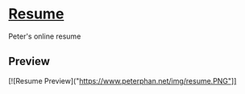 # [Resume](https://www.peterphan.net/)

Peter's online resume

## Preview

[![Resume Preview]("https://www.peterphan.net/img/resume.PNG"]]
